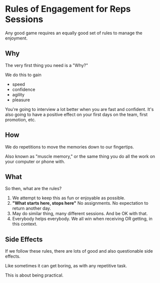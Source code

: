 # Rules of Engagement for Reps Sessions

Any good game requires an equally good set of rules to manage the enjoyment.

## Why

The very first thing you need is a "Why?"

We do this to gain

- speed
- confidence
- agility
- pleasure

You're going to interview a lot better when you are fast and confident. It's also going to have a positive effect on your first days on the team, first promotion, etc.

## How

We do repetitions to move the memories down to our fingertips.

Also known as "muscle memory," or the same thing you do all the work on your computer or phone with.

## What

So then, what are the rules?

1. We attempt to keep this as fun or enjoyable as possible.
2. **"What starts here, stops here"** No assignments. No expectation to return another day.
3. May do similar thing, many different sessions. And be OK with that.
4. Everybody helps everybody. We all win when receiving OR getting, in this context.

## Side Effects

If we follow these rules, there are lots of good and also questionable side effects.

Like sometimes it can get boring, as with any repetitive task.

This is about being practical.
